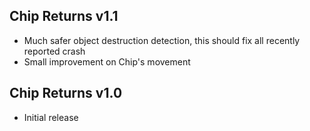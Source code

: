 ## Chip Returns v1.1

- Much safer object destruction detection, this should fix all recently reported crash
- Small improvement on Chip's movement


## Chip Returns v1.0

- Initial release
